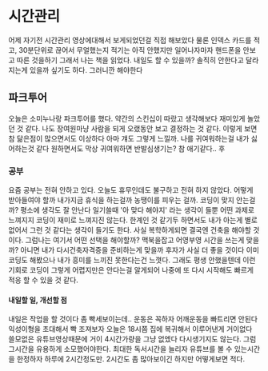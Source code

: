# 시간관리

어제 자기전 시간관리 영상에대해서 보게되었던걸 직접 해보았다 물론 인덱스 카드를 적고, 30분단위로 끊어서 무얼했는지 적기는 아직 안했지만 일어나자마자 핸드폰을 안보고 따른 것을하기 그래서 나는 책을 읽었다. 내일도 할 수 있을까? 솔직히 안한다고 달라지는게 있을까 싶기도 하다. 그러니깐 해야한다

## 파크투어

오늘은 소미누나랑 파크투어를 했다. 약간의 스킨십이 따랐고 생각해보다 재미있게 놀았던 것 같다. 나도 장여원마냥 사람을 되게 오랬동안 보고 결정하는 것 같다. 이렇게 보면 참 닮은점이 많으면서도 이상하다 아마 걔도 그렇게 느낄까. 나를 귀여워하는걸 내가 싫어하는것 같다 원하면서도 막상 귀여워하면 반발심생기는? 참 애기같다.. 후 

### 공부

요즘 공부는 전혀 안하고 있다. 오늘도 휴무인데도 불구하고 전혀 하지 않았다. 어떻게 받아들여야 할까 내가지금 휴식을 하는걸까 농땡이를 피우는 걸까. 코딩이 맞지 안는걸까? 평소에 생각도 잘 안난다 일기쓸때 '아 맞다 해야지' 라는 생각이 들뿐 어떤 과제로 느껴지지 코딩이 재미로 느껴지진 않는다. 한계인 것 같기두 하면서도 내가 아는게 별로 없어서 그런 것 같다는 생각이 들기도 한다. 사실 복학하게되면 결국엔 건축을 해야할 것이다. 그럼나는 여기서 어떤 선택을 해야할까? 맥북을잡고 어영부영 시간을 쓰는게 맞을까? 아니면 내가 다시건축자격증을 준비하는게 맞을까 후자가 사실 더 좋을 것이다 이미 코딩도 해봤으나 내가 흥미를 느끼진 못한다는건 느꼇다. 그래도 평생 안했을텐데 이런기회로 코딩이 그렇게 어렵지만은 안다는걸 알게되어 나중에 또 다시 시작해도 빠르게 적응 할 수 있을 것 같다.

#### 내일할 일, 개선할 점

내일은 작업을 할 것이다 좀 빡세보이는데.. 운동은 꼭하자 어깨운동을 빠트리면 안된다 익성이형을 초대해서 빡 조져보자 오늘은 18시쯤 집에 복귀해서 이루어낸게 거이없다 쓸모없은 유튜브영상때문에 거이 4시간가량을 그냥 없엤다 다시생기지도 않는다. 그럼 그시간을 유용하게 소모했어야한다. 최대한 독서시간을 늘리자 유튜브를 볼 수 있는시간을 한정하자 하루에 2시간정도만. 2시간도 좀 많아보이긴 하지만 어떻게보면 적다.